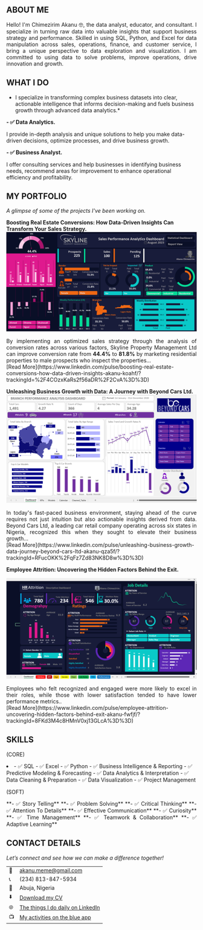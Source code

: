 <!--Section 1: Introduce your self-->
## ABOUT ME
<p> 
<div style="text-align: justify;">
Hello! I'm Chimezirim Akanu 🤓, the data analyst, educator, and consultant. I specialize in turning raw data into valuable insights that support business strategy and performance. Skilled in using SQL, Python, and Excel for data manipulation across sales, operations, finance, and customer service, I bring a unique perspective to data exploration and visualization. I am committed to using data to solve problems, improve operations, drive innovation and growth.
</div>
</p>


<!--Mention your top/relevant skills here - core and soft skills-->

## WHAT I DO

* I specialize in transforming complex business datasets into clear, actionable intelligence that informs decision-making and fuels business growth through advanced data analytics.*

**- ✅ Data Analytics.**

I provide in-depth analysis and unique solutions to help you make data-driven decisions, optimize processes, and drive business growth. 

**- ✅ Business Analyst.**

I offer consulting services and help businesses in identifying business needs, recommend areas for improvement to enhance operational efficiency and profitability.


<!--Section 2: List 3-4 key projects-->
## MY PORTFOLIO 

*A glimpse of some of the projects I've been working on.*

**Boosting Real Estate Conversions: How Data-Driven Insights Can Transform Your Sales Strategy.**
![image](assets/Dashboard_project3.png)
<div style="text-align: justify;">
By implementing an optimized sales strategy through the analysis of conversion rates across various factors, Skyline Property Management Ltd can improve conversion rate from <b>44.4%</b> to <b>81.8%</b> by marketing residential properties to male prospects who inspect the properties...
</div>
[Read More](https://www.linkedin.com/pulse/boosting-real-estate-conversions-how-data-driven-insights-akanu-koahf/?trackingId=%2F4COzxKaRs2f56aDR%2F2CvA%3D%3D)


**Unleashing Business Growth with Data: A Journey with Beyond Cars Ltd.**
![image](assets/CarBranch_Dashboard.png)
<div style="text-align: justify;">
In today's fast-paced business environment, staying ahead of the curve requires not just intuition but also actionable insights derived from data. Beyond Cars Ltd, a leading car retail company operating across six states in Nigeria, recognized this when they sought to elevate their business growth...
</div>
[Read More](https://www.linkedin.com/pulse/unleashing-business-growth-data-journey-beyond-cars-ltd-akanu-qza5f/?trackingId=RFucOKK%2FqFz7Zd83NK8D8w%3D%3D)

**Employee Attrition: Uncovering the Hidden Factors Behind the Exit.**

![image](assets/HR_Attrition_img.png)
<div style="text-align: justify;">
Employees who felt recognized and engaged were more likely to excel in their roles, while those with lower satisfaction tended to have lower performance metrics..
</div>
[Read More](https://www.linkedin.com/pulse/employee-attrition-uncovering-hidden-factors-behind-exit-akanu-fwfjf/?trackingId=8FKd3M4c8HMnV0xj13GLcA%3D%3D)


## SKILLS 
(CORE)
<p> 
<li>
- ✅ SQL - ✅ Excel - ✅ Python 
- ✅ Business Intelligence & Reporting
- ✅ Predictive Modeling & Forecasting
- ✅ Data Analytics & Interpretation  
- ✅ Data Cleaning & Preparation
- ✅ Data Visualization  
- ✅ Project Management
</li>
</p>

(SOFT)
<p> 
<div style="text-align: justify;">
**- ✅ Story Telling** **- ✅ Problem Solving** **- ✅ Critical Thinking** **- ✅ Attention To Details** 
**- ✅ Effective Communication** **- ✅ Curiosity** **- ✅ Time Management** **- ✅ Teamwork & Collaboration** **- ✅ Adaptive Learning**
</div>
</p>



## CONTACT DETAILS

*Let’s connect and see how we can make a difference together!*
<table>
  <tbody>
    <tr>
      <td>📧</td>
      <td><a href="mailto:akanu.meme@gmail.com">akanu.meme@gmail.com</a></td>
    </tr>
    <tr>
      <td>📞</td>
      <td>(234) 813-847-5934</td>
    </tr>
    <tr>
      <td>📍</td>
      <td>Abuja, Nigeria</td>
    </tr>
    <tr>
      <td>⬇️</td>
      <td><a href="(https://github.com/akanuchime/portfolio/blob/e429ffe50dbdef2292853e3e37394f3f3abb166a/assets/Executive%20Report.pdf)">Download my CV</a></td>
    </tr>
    <tr>
      <td>🌐</td>
      <td><a href="https://www.linkedin.com/in/chimeakanu">The things I do daily on LinkedIn</a></td>
    </tr>
    <tr>
      <td>📺</td>
      <td><a href="https://web.facebook.com/chimeakanu">My activities on the blue app</a></td>
    </tr>
  </tbody>
</table>

